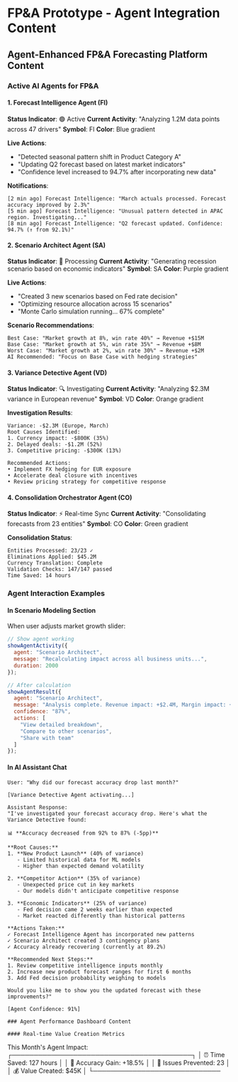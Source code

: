 # FP&A Prototype - Agent Integration Content

## Agent-Enhanced FP&A Forecasting Platform Content

### Active AI Agents for FP&A

#### 1. Forecast Intelligence Agent (FI)
**Status Indicator**: 🟢 Active
**Current Activity**: "Analyzing 1.2M data points across 47 drivers"
**Symbol**: FI
**Color**: Blue gradient

**Live Actions**:
- "Detected seasonal pattern shift in Product Category A"
- "Updating Q2 forecast based on latest market indicators"
- "Confidence level increased to 94.7% after incorporating new data"

**Notifications**:
```
[2 min ago] Forecast Intelligence: "March actuals processed. Forecast accuracy improved by 2.3%"
[5 min ago] Forecast Intelligence: "Unusual pattern detected in APAC region. Investigating..."
[8 min ago] Forecast Intelligence: "Q2 forecast updated. Confidence: 94.7% (↑ from 92.1%)"
```

#### 2. Scenario Architect Agent (SA)
**Status Indicator**: 🔄 Processing
**Current Activity**: "Generating recession scenario based on economic indicators"
**Symbol**: SA
**Color**: Purple gradient

**Live Actions**:
- "Created 3 new scenarios based on Fed rate decision"
- "Optimizing resource allocation across 15 scenarios"
- "Monte Carlo simulation running... 67% complete"

**Scenario Recommendations**:
```
Best Case: "Market growth at 8%, win rate 40%" → Revenue +$15M
Base Case: "Market growth at 5%, win rate 35%" → Revenue +$8M
Worst Case: "Market growth at 2%, win rate 30%" → Revenue +$2M
AI Recommended: "Focus on Base Case with hedging strategies"
```

#### 3. Variance Detective Agent (VD)
**Status Indicator**: 🔍 Investigating
**Current Activity**: "Analyzing $2.3M variance in European revenue"
**Symbol**: VD
**Color**: Orange gradient

**Investigation Results**:
```
Variance: -$2.3M (Europe, March)
Root Causes Identified:
1. Currency impact: -$800K (35%)
2. Delayed deals: -$1.2M (52%)  
3. Competitive pricing: -$300K (13%)

Recommended Actions:
• Implement FX hedging for EUR exposure
• Accelerate deal closure with incentives
• Review pricing strategy for competitive response
```

#### 4. Consolidation Orchestrator Agent (CO)
**Status Indicator**: ⚡ Real-time Sync
**Current Activity**: "Consolidating forecasts from 23 entities"
**Symbol**: CO
**Color**: Green gradient

**Consolidation Status**:
```
Entities Processed: 23/23 ✓
Eliminations Applied: $45.2M
Currency Translation: Complete
Validation Checks: 147/147 passed
Time Saved: 14 hours
```

### Agent Interaction Examples

#### In Scenario Modeling Section
When user adjusts market growth slider:
```javascript
// Show agent working
showAgentActivity({
  agent: "Scenario Architect",
  message: "Recalculating impact across all business units...",
  duration: 2000
});

// After calculation
showAgentResult({
  agent: "Scenario Architect",
  message: "Analysis complete. Revenue impact: +$2.4M, Margin impact: +0.8pp",
  confidence: "87%",
  actions: [
    "View detailed breakdown",
    "Compare to other scenarios",
    "Share with team"
  ]
});
```

#### In AI Assistant Chat
```
User: "Why did our forecast accuracy drop last month?"

[Variance Detective Agent activating...]

Assistant Response:
"I've investigated your forecast accuracy drop. Here's what the Variance Detective found:

📊 **Accuracy decreased from 92% to 87% (-5pp)**

**Root Causes:**
1. **New Product Launch** (40% of variance)
   - Limited historical data for ML models
   - Higher than expected demand volatility
   
2. **Competitor Action** (35% of variance)
   - Unexpected price cut in key markets
   - Our models didn't anticipate competitive response
   
3. **Economic Indicators** (25% of variance)
   - Fed decision came 2 weeks earlier than expected
   - Market reacted differently than historical patterns

**Actions Taken:**
✓ Forecast Intelligence Agent has incorporated new patterns
✓ Scenario Architect created 3 contingency plans
✓ Accuracy already recovering (currently at 89.2%)

**Recommended Next Steps:**
1. Review competitive intelligence inputs monthly
2. Increase new product forecast ranges for first 6 months
3. Add Fed decision probability weighing to models

Would you like me to show you the updated forecast with these improvements?"

[Agent Confidence: 91%]

### Agent Performance Dashboard Content

#### Real-time Value Creation Metrics
```
This Month's Agent Impact:
┌─────────────────────────────────────────┐
│ ⏰ Time Saved: 127 hours               │
│ 🎯 Accuracy Gain: +18.5%               │
│ 🚨 Issues Prevented: 23                │
│ 💰 Value Created: $45K                 │
└─────────────────────────────